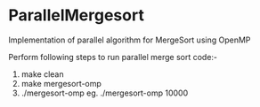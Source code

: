 # ParallelMergesort
Implementation of parallel algorithm for MergeSort using OpenMP

Perform following steps to run parallel merge sort code:-
1. make clean
2. make mergesort-omp
3. ./mergesort-omp <number of elements to be sorted>
   eg. ./mergesort-omp 10000
